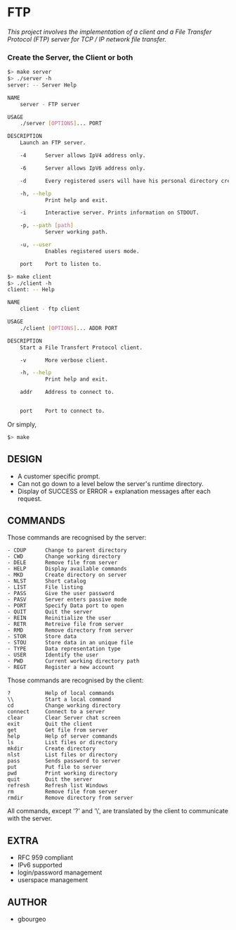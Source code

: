 # FTP
*This project involves the implementation of a client and a File Transfer Protocol (FTP) server for TCP / IP network file transfer.*


### Create the Server, the Client or both
```sh
$> make server
$> ./server -h
server: -- Server Help

NAME
    server - FTP server

USAGE
    ./server [OPTIONS]... PORT

DESCRIPTION
    Launch an FTP server.

    -4      Server allows IpV4 address only.

    -6      Server allows IpV6 address only.

    -d      Every registered users will have his personal directory created. Works only with -u.

    -h, --help
            Print help and exit.

    -i      Interactive server. Prints information on STDOUT.

    -p, --path [path]
            Server working path.

    -u, --user
            Enables registered users mode.

    port    Port to listen to.
```
```sh
$> make client
$> ./client -h
client: -- Help

NAME
    client - ftp client

USAGE
    ./client [OPTIONS]... ADDR PORT

DESCRIPTION
    Start a File Transfert Protocol client.

    -v      More verbose client.

    -h, --help
            Print help and exit.

    addr    Address to connect to.


    port    Port to connect to.
```
 Or simply,
```sh
$> make
```

## DESIGN
- A customer specific prompt.
- Can not go down to a level below the server's runtime directory.
- Display of SUCCESS or ERROR + explanation messages after each request.

## COMMANDS
Those commands are recognised by the server:
```
- CDUP      Change to parent directory
- CWD       Change working directory
- DELE      Remove file from server
- HELP      Display available commands
- MKD       Create directory on server
- NLST      Short catalog
- LIST      File listing
- PASS      Give the user password
- PASV      Server enters passive mode
- PORT      Specify Data port to open
- QUIT      Quit the server
- REIN      Reinitialize the user
- RETR      Retreive file from server
- RMD       Remove directory from server
- STOR      Store data
- STOU      Store data in an unique file
- TYPE      Data representation type
- USER      Identify the user
- PWD       Current working directory path
- REGT      Register a new account
```

Those commands are recognised by the client:
```
?           Help of local commands
\\          Start a local command
cd          Change working directory
connect     Connect to a server
clear       Clear Server chat screen
exit        Quit the client
get         Get file from server
help        Help of server commands
ls          List files or directory
mkdir       Create directory
nlst        List files or directory
pass        Sends password to server
put         Put file to server
pwd         Print working directory
quit        Quit the server
refresh     Refresh list Windows
rm          Remove file from server
rmdir       Remove directory from server
```
All commands, except '?' and '\\', are translated by the client to
communicate with the server.

## EXTRA
- RFC 959 compliant
- IPv6 supported
- login/password management
- userspace management

## AUTHOR
- gbourgeo

